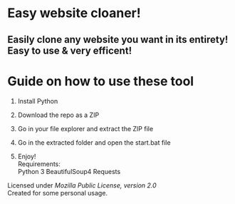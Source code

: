 # Easy website cloaner!  
   
## Easily clone any website you want in its entirety! Easy to use & very efficent!   
  
# Guide on how to use these tool     
    
1. Install Python 
   
2. Download the repo as a ZIP    
 
3. Go in your file explorer and extract the ZIP file 
 
4. Go in the extracted folder and open the start.bat file      
 
5. Enjoy!   
Requirements:   
    Python 3
    BeautifulSoup4
    Requests 
  
Licensed under *Mozilla Public License, version 2.0*    
Created for some personal usage.  